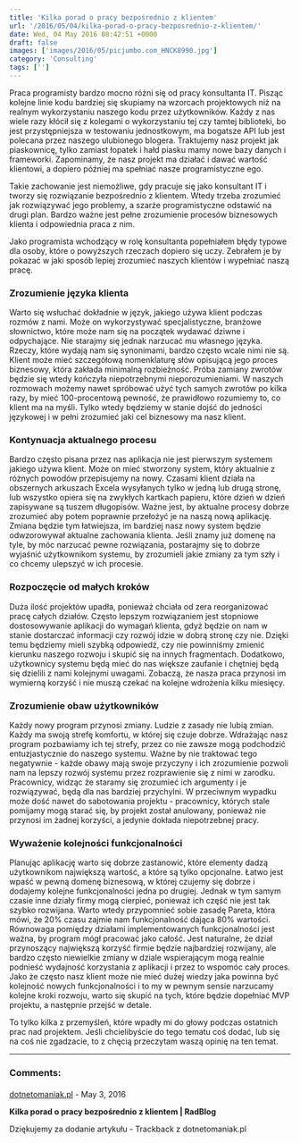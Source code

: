```yaml
---
title: 'Kilka porad o pracy bezpośrednio z klientem'
url: '/2016/05/04/kilka-porad-o-pracy-bezposrednio-z-klientem/'
date: Wed, 04 May 2016 08:42:51 +0000
draft: false
images: ['images/2016/05/picjumbo.com_HNCK8990.jpg']
category: 'Consulting'
tags: ['']
---
```


Praca programisty bardzo mocno różni się od pracy konsultanta IT. Pisząc kolejne linie kodu bardziej się skupiamy na wzorcach projektowych niż na realnym wykorzystaniu naszego kodu przez użytkowników. Każdy z nas wiele razy kłócił się z kolegami o wykorzystaniu tej czy tamtej biblioteki, bo jest przystępniejsza w testowaniu jednostkowym, ma bogatsze API lub jest polecana przez naszego ulubionego blogera. Traktujemy nasz projekt jak piaskownicę, tylko zamiast łopatek i hałd piasku mamy nowe bazy danych i frameworki. Zapominamy, że nasz projekt ma działać i dawać wartość klientowi, a dopiero później ma spełniać nasze programistyczne ego.

Takie zachowanie jest niemożliwe, gdy pracuje się jako konsultant IT i tworzy się rozwiązanie bezpośrednio z klientem. Wtedy trzeba zrozumieć jak rozwiązywać jego problemy, a szarże programistyczne odstawić na drugi plan. Bardzo ważne jest pełne zrozumienie procesów biznesowych klienta i odpowiednia praca z nim.

Jako programista wchodzący w rolę konsultanta popełniałem błędy typowe dla osoby, które o powyższych rzeczach dopiero się uczy. Zebrałem je by pokazać w jaki sposób lepiej zrozumieć naszych klientów i wypełniać naszą pracę.

### Zrozumienie języka klienta

Warto się wsłuchać dokładnie w język, jakiego używa klient podczas rozmów z nami. Może on wykorzystywać specjalistyczne, branżowe słownictwo, które może nam się na początek wydawać dziwne i odpychające. Nie starajmy się jednak narzucać mu własnego języka. Rzeczy, które wydają nam się synonimami, bardzo często wcale nimi nie są. Klient może mieć szczegółową nomenklaturę słów opisującą jego proces biznesowy, która zakłada minimalną rozbieżność. Próba zamiany zwrotów będzie się wtedy kończyła niepotrzebnymi nieporozumieniami. W naszych rozmowach możemy nawet spróbować użyć tych samych zwrotów po kilka razy, by mieć 100-procentową pewność, że prawidłowo rozumiemy to, co klient ma na myśli. Tylko wtedy będziemy w stanie dojść do jedności językowej i w pełni zrozumieć jaki cel biznesowy ma nasz klient.

### Kontynuacja aktualnego procesu

Bardzo często pisana przez nas aplikacja nie jest pierwszym systemem jakiego używa klient. Może on mieć stworzony system, który aktualnie z różnych powodów przepisujemy na nowy. Czasami klient działa na obszernych arkuszach Excela wysyłanych tylko w jedną lub drugą stronę, lub wszystko opiera się na zwykłych kartkach papieru, które dzień w dzień zapisywane są tuszem długopisów. Ważne jest, by aktualne procesy dobrze zrozumieć aby potem poprawnie przełożyć je na naszą nową aplikację. Zmiana będzie tym łatwiejsza, im bardziej nasz nowy system będzie odwzorowywał aktualne zachowania klienta. Jeśli znamy już domenę na tyle, by móc narzucać pewne rozwiązania, postarajmy się to dobrze wyjaśnić użytkownikom systemu, by zrozumieli jakie zmiany za tym szły i co chcemy ulepszyć w ich procesie.

### Rozpoczęcie od małych kroków

Duża ilość projektów upadła, ponieważ chciała od zera reorganizować pracę całych działów. Często lepszym rozwiązaniem jest stopniowe dostosowywanie aplikacji do wymagań klienta, gdyż będzie on nam w stanie dostarczać informacji czy rozwój idzie w dobrą stronę czy nie. Dzięki temu będziemy mieli szybką odpowiedź, czy nie powinniśmy zmienić kierunku naszego rozwoju i skupić się na innych fragmentach. Dodatkowo, użytkownicy systemu będą mieć do nas większe zaufanie i chętniej będą się dzielili z nami kolejnymi uwagami. Zobaczą, że nasza praca przynosi im wymierną korzyść i nie muszą czekać na kolejne wdrożenia kilku miesięcy.

### Zrozumienie obaw użytkowników

Każdy nowy program przynosi zmiany. Ludzie z zasady nie lubią zmian. Każdy ma swoją strefę komfortu, w której się czuje dobrze. Wdrażając nasz program pozbawiamy ich tej strefy, przez co nie zawsze mogą podchodzić entuzjastycznie do naszego systemu. Ważne by nie traktować tego negatywnie - każde obawy mają swoje przyczyny i ich zrozumienie pozwoli nam na lepszy rozwój systemu przez rozprawienie się z nimi w zarodku. Pracownicy, widząc że staramy się zrozumieć ich argumenty i je rozwiązywać, będą dla nas bardziej przychylni. W przeciwnym wypadku może dość nawet do sabotowania projektu - pracownicy, których stale pomijamy mogą starać się, by projekt został anulowany, ponieważ nie przynosi im żadnej korzyści, a jedynie dokłada niepotrzebnej pracy.

### Wyważenie kolejności funkcjonalności

Planując aplikację warto się dobrze zastanowić, które elementy dadzą użytkownikom największą wartość, a które są tylko opcjonalne. Łatwo jest wpaść w pewną domenę biznesową, w której czujemy się dobrze i dodajemy kolejne funkcjonalności jedna po drugiej. Jednak w tym samym czasie inne działy firmy mogą cierpieć, ponieważ ich część nie jest tak szybko rozwijana. Warto wtedy przypomnieć sobie zasadę Pareta, która mówi, że 20% czasu zajmie nam funkcjonalność dająca 80% wartości. Równowaga pomiędzy działami implementowanych funkcjonalności jest ważna, by program mógł pracować jako całość. Jest naturalne, że dział przynoszący największą korzyść firmie będzie najbardziej rozwijany, ale bardzo często niewielkie zmiany w dziale wspierającym mogą realnie podnieść wydajność korzystania z aplikacji i przez to wspomóc cały proces. Jako że często nasz klient może nie mieć dużej wiedzy jaka powinna być kolejność nowych funkcjonalności i to my w pewnym sensie narzucamy kolejne kroki rozwoju, warto się skupić na tych, które będzie dopełniać MVP projektu, a następnie przejść w detale.

To tylko kilka z przemyśleń, które wpadły mi do głowy podczas ostatnich prac nad projektem. Jeśli chcielibyście do tego tematu coś dodać, lub się na coś nie zgadzacie, to z chęcią przeczytam waszą opinię na ten temat.

---
### Comments:
#### 
[dotnetomaniak.pl](http://dotnetomaniak.pl/Kilka-porad-o-pracy-bezposrednio-z-klientem-RadBlog "") - <time datetime="2016-05-04 10:03:54">May 3, 2016</time>

**Kilka porad o pracy bezpośrednio z klientem | RadBlog**

Dziękujemy za dodanie artykułu - Trackback z dotnetomaniak.pl
